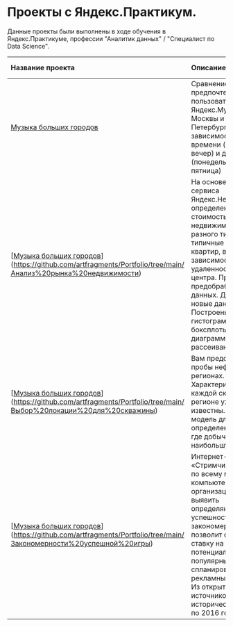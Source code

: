 # Проекты с Яндекс.Практикум.

Данные проекты были выполнены в ходе обучения в Яндекс.Практикуме, профессии "Аналитик данных" / "Специалист по Data Science".

| Название проекта | Описание | Используемые библиотеки | 
| :---------------------- | :---------------------- | :---------------------- |
| [Музыка больших городов](https://github.com/artfragments/Portfolio/tree/main/Музыка%20больших%20городов) | Сравнение предпочтений пользователей Яндекс.Музыки из Москвы и Санкт-Петербурга в зависимости от времени (утро и вечер) и дня недели (понедельник, среда, пятница)| *pandas* |
| [[Музыка больших городов](https://github.com/artfragments/Portfolio/tree/main/Музыка%20больших%20городов)](https://github.com/artfragments/Portfolio/tree/main/Анализ%20рынка%20недвижимости) | На основе данных сервиса Яндекс.Недвижимость определена рыночная стоимость объектов недвижимости разного типа, типичные параметры квартир, в зависимости от удаленности от центра. Проведена предобработка данных. Добавлены новые данные. Построены гистограммы, боксплоты, диаграммы рассеивания.| *Pandas*, *Python*, *Matplotlib*, *исследовательский анализ данных*, *визуализация данных*, *предобработка данных* |
| [[Музыка больших городов](https://github.com/artfragments/Portfolio/tree/main/Музыка%20больших%20городов)](https://github.com/artfragments/Portfolio/tree/main/Выбор%20локации%20для%20скважины) | Вам предоставлены пробы нефти в трёх регионах. Характеристики для каждой скважины в регионе уже известны. Постройте модель для определения региона, где добыча принесёт наибольшую прибыль | *Pandas*, *Python*, *Scikit-learn*, *бутстреп* |
| [[Музыка больших городов](https://github.com/artfragments/Portfolio/tree/main/Музыка%20больших%20городов)](https://github.com/artfragments/Portfolio/tree/main/Закономерности%20успешной%20игры) | Интернет-магазин «Стримчик» продаёт по всему миру компьютерные игры, организации нужно выявить определяющие успешность игры закономерности, что позволит сделать ставку на потенциально популярный продукт и спланировать рекламные кампании. Из открытых источников доступны исторические данные по 2016 год. | *Pandas*, *Python*, *matplotlib*, *проверка гипотиз* |
